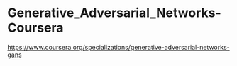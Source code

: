 # Generative_Adversarial_Networks-Coursera

https://www.coursera.org/specializations/generative-adversarial-networks-gans
